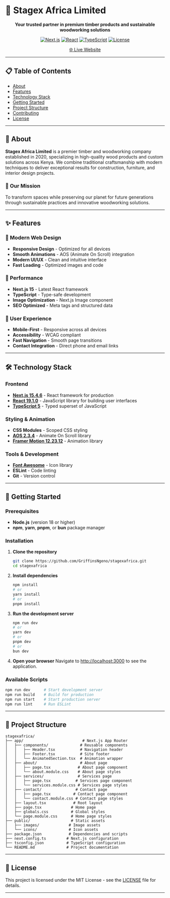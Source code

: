 # 🌲 Stagex Africa Limited

<div align="center">

**Your trusted partner in premium timber products and sustainable woodworking solutions**

[![Next.js](https://img.shields.io/badge/Next.js-15.4.6-black)](https://nextjs.org/)
[![React](https://img.shields.io/badge/React-19.1.0-blue)](https://reactjs.org/)
[![TypeScript](https://img.shields.io/badge/TypeScript-5-blue)](https://www.typescriptlang.org/)
[![License](https://img.shields.io/badge/License-MIT-green.svg)](LICENSE)

[🌐 Live Website](https://stagexafrica.com/)

</div>

---

## 📋 Table of Contents

- [About](#-about)
- [Features](#-features)
- [Technology Stack](#-technology-stack)
- [Getting Started](#-getting-started)
- [Project Structure](#-project-structure)
- [Contributing](#-contributing)
- [License](#-license)

---

## 🏢 About

**Stagex Africa Limited** is a premier timber and woodworking company established in 2020, specializing in high-quality wood products and custom solutions across Kenya. We combine traditional craftsmanship with modern techniques to deliver exceptional results for construction, furniture, and interior design projects.

### 🎯 Our Mission
To transform spaces while preserving our planet for future generations through sustainable practices and innovative woodworking solutions.

---

## ✨ Features

### 🎨 Modern Web Design
- **Responsive Design** - Optimized for all devices
- **Smooth Animations** - AOS (Animate On Scroll) integration
- **Modern UI/UX** - Clean and intuitive interface
- **Fast Loading** - Optimized images and code

### 🚀 Performance
- **Next.js 15** - Latest React framework
- **TypeScript** - Type-safe development
- **Image Optimization** - Next.js Image component
- **SEO Optimized** - Meta tags and structured data

### 📱 User Experience
- **Mobile-First** - Responsive across all devices
- **Accessibility** - WCAG compliant
- **Fast Navigation** - Smooth page transitions
- **Contact Integration** - Direct phone and email links

---

## 🛠️ Technology Stack

### Frontend
- **[Next.js 15.4.6](https://nextjs.org/)** - React framework for production
- **[React 19.1.0](https://reactjs.org/)** - JavaScript library for building user interfaces
- **[TypeScript 5](https://www.typescriptlang.org/)** - Typed superset of JavaScript

### Styling & Animation
- **CSS Modules** - Scoped CSS styling
- **[AOS 2.3.4](https://michalsnik.github.io/aos/)** - Animate On Scroll library
- **[Framer Motion 12.23.12](https://www.framer.com/motion/)** - Animation library

### Tools & Development
- **[Font Awesome](https://fontawesome.com/)** - Icon library
- **ESLint** - Code linting
- **Git** - Version control

---

## 🚀 Getting Started

### Prerequisites
- **Node.js** (version 18 or higher)
- **npm**, **yarn**, **pnpm**, or **bun** package manager

### Installation

1. **Clone the repository**
   ```bash
   git clone https://github.com/GriffinsNgeno/stagexafrica.git
   cd stagexafrica
   ```

2. **Install dependencies**
   ```bash
   npm install
   # or
   yarn install
   # or
   pnpm install
   ```

3. **Run the development server**
   ```bash
   npm run dev
   # or
   yarn dev
   # or
   pnpm dev
   # or
   bun dev
   ```

4. **Open your browser**
   Navigate to [http://localhost:3000](http://localhost:3000) to see the application.

### Available Scripts

```bash
npm run dev      # Start development server
npm run build    # Build for production
npm run start    # Start production server
npm run lint     # Run ESLint
```

---

## 📁 Project Structure

```
stagexafrica/
├── app/                          # Next.js App Router
│   ├── components/              # Reusable components
│   │   ├── Header.tsx           # Navigation header
│   │   ├── Footer.tsx           # Site footer
│   │   └── AnimatedSection.tsx  # Animation wrapper
│   ├── about/                   # About page
│   │   ├── page.tsx            # About page component
│   │   └── about.module.css    # About page styles
│   ├── services/               # Services page
│   │   ├── page.tsx           # Services page component
│   │   └── services.module.css # Services page styles
│   ├── contact/               # Contact page
│   │   ├── page.tsx          # Contact page component
│   │   └── contact.module.css # Contact page styles
│   ├── layout.tsx            # Root layout
│   ├── page.tsx             # Home page
│   ├── globals.css          # Global styles
│   └── page.module.css      # Home page styles
├── public/                  # Static assets
│   ├── images/             # Image assets
│   └── icons/              # Icon assets
├── package.json            # Dependencies and scripts
├── next.config.ts         # Next.js configuration
├── tsconfig.json          # TypeScript configuration
└── README.md              # Project documentation
```
---

## 📄 License

This project is licensed under the MIT License - see the [LICENSE](LICENSE) file for details.

---